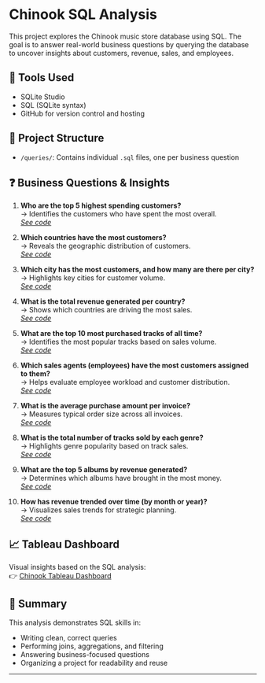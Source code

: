 # Chinook SQL Analysis

This project explores the Chinook music store database using SQL. The goal is to answer real-world business questions by querying the database to uncover insights about customers, revenue, sales, and employees.

## 🧰 Tools Used
- SQLite Studio
- SQL (SQLite syntax)
- GitHub for version control and hosting

## 📁 Project Structure
- `/queries/`: Contains individual `.sql` files, one per business question

## ❓ Business Questions & Insights

1. **Who are the top 5 highest spending customers?**  
   → Identifies the customers who have spent the most overall.  
   _[See code](queries/top_5_customers.sql)_

2. **Which countries have the most customers?**  
   → Reveals the geographic distribution of customers.  
   _[See code](queries/customers_by_country.sql)_

3. **Which city has the most customers, and how many are there per city?**  
   → Highlights key cities for customer volume.  
   _[See code](queries/customers_by_city.sql)_

4. **What is the total revenue generated per country?**  
   → Shows which countries are driving the most sales.  
   _[See code](queries/revenue_by_country.sql)_

5. **What are the top 10 most purchased tracks of all time?**  
   → Identifies the most popular tracks based on sales volume.  
   _[See code](queries/top_tracks.sql)_

6. **Which sales agents (employees) have the most customers assigned to them?**  
   → Helps evaluate employee workload and customer distribution.  
   _[See code](queries/customers_per_sales_agent.sql)_

7. **What is the average purchase amount per invoice?**  
   → Measures typical order size across all invoices.  
   _[See code](queries/avg_invoice_amount.sql)_

8. **What is the total number of tracks sold by each genre?**  
   → Highlights genre popularity based on track sales.  
   _[See code](queries/tracks_sold_by_genre.sql)_

9. **What are the top 5 albums by revenue generated?**  
   → Determines which albums have brought in the most money.  
   _[See code](queries/top_albums_by_revenue.sql)_

10. **How has revenue trended over time (by month or year)?**  
   → Visualizes sales trends for strategic planning.  
   _[See code](queries/revenue_by_year.sql)_

## 📈 Tableau Dashboard

Visual insights based on the SQL analysis:  
👉 [Chinook Tableau Dashboard](https://public.tableau.com/app/profile/benjamin.munson/viz/ChinookSQLTableauVisualization/ChinookSalesAnalysis)


## 📌 Summary

This analysis demonstrates SQL skills in:
- Writing clean, correct queries
- Performing joins, aggregations, and filtering
- Answering business-focused questions
- Organizing a project for readability and reuse

---
